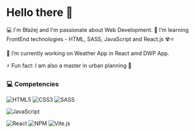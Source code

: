 # Hello there 👋

💻 I'm Błażej and I'm passionate about Web Development. 🌱 I’m learning FrontEnd technologies - HTML, SASS, JavaScript and React.js ☢️⚛️ 

🔭 I’m currently working on Weather App in React amd DWP App. 

⚡ Fun fact: I am also a master in urban planning 🏬

### 💻 Competencies

![HTML5](https://img.shields.io/badge/html5-2_years-555555?style=flat-square&logo=html5&logoColor=white&labelColor=E34F26) ![CSS3](https://img.shields.io/badge/css3-2_years-555555.svg?style=flat-square&logo=css3&logoColor=white&labelColor=1572B6) ![SASS](https://img.shields.io/badge/SASS-2_years-555555.svg?style=flat-square&logo=SASS&logoColor=white&labelColor=hotpink)

![JavaScript](https://img.shields.io/badge/javascript-1_year-555555.svg?style=flat-square&logo=javascript&logoColor=%23F7DF1E&labelColor=323330)

![React](https://img.shields.io/badge/react-2_months-555555.svg?style=flat-square&logo=react&logoColor=61DAFB&labelColor=20232a) ![NPM](https://img.shields.io/badge/NPM-2_months-555555.svg?style=flat-square&logo=npm&logoColor=white&labelColor=000000) ![Vite.js](https://img.shields.io/badge/Vite.js-2_months-555555.svg?style=flat-square&logo=vite&logoColor=white&labelColor=646CFF)

